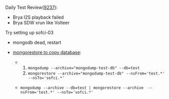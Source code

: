 Daily Test Review([9237](https://sof-ci.sh.intel.com/#/result/planresultdetail/9237)):

* Brya I2S playback failed
* Brya SDW xrun like Volteer

Try setting up sofci-03

* mongodb dead, restart

* [mongorestore to copy database](https://docs.mongodb.com/database-tools/mongodump/#copy-clone-a-database):

  * 1. `mongodump --archive="mongodump-test-db" --db=test`
    2. `mongorestore --archive="mongodump-test-db" --nsFrom='test.*' --nsTo='sofci.*'`

  * `mongodump --archive --db=test | mongorestore --archive  --nsFrom='test.*' --nsTo='sofci.*'`
